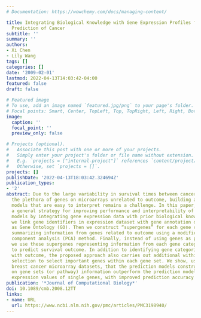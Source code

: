 ```yaml
---
# Documentation: https://wowchemy.com/docs/managing-content/

title: Integrating Biological Knowledge with Gene Expression Profiles for Survival
  Prediction of Cancer
subtitle: ''
summary: ''
authors:
- Xi Chen
- Lily Wang
tags: []
categories: []
date: '2009-02-01'
lastmod: 2022-04-13T14:03:42-04:00
featured: false
draft: false

# Featured image
# To use, add an image named `featured.jpg/png` to your page's folder.
# Focal points: Smart, Center, TopLeft, Top, TopRight, Left, Right, BottomLeft, Bottom, BottomRight.
image:
  caption: ''
  focal_point: ''
  preview_only: false

# Projects (optional).
#   Associate this post with one or more of your projects.
#   Simply enter your project's folder or file name without extension.
#   E.g. `projects = ["internal-project"]` references `content/project/deep-learning/index.md`.
#   Otherwise, set `projects = []`.
projects: []
publishDate: '2022-04-13T18:03:42.324694Z'
publication_types:
- '2'
abstract: Due to the large variability in survival times between cancer patients and
  the plethora of genes on microarrays unrelated to outcome, building accurate prediction
  models that are easy to interpret remains a challenge. In this paper, we propose
  a general strategy for improving performance and interpretability of prediction
  models by integrating gene expression data with prior biological knowledge. First,
  we link gene identifiers in expression dataset with gene annotation databases such
  as Gene Ontology (GO). Then we construct “supergenes” for each gene category by
  summarizing information from genes related to outcome using a modified principal
  component analysis (PCA) method. Finally, instead of using genes as predictors,
  we use these supergenes representing information from each gene category as predictors
  to predict survival outcome. In addition to identifying gene categories associated
  with outcome, the proposed approach also carries out additional within-category
  selection to select important genes within each gene set. We show, using two real
  breast cancer microarray datasets, that the prediction models constructed based
  on gene sets (or pathway) information outperform the prediction models based on
  expression values of single genes, with improved prediction accuracy and interpretability.
publication: '*Journal of Computational Biology*'
doi: 10.1089/cmb.2008.12TT
links:
- name: URL
  url: https://www.ncbi.nlm.nih.gov/pmc/articles/PMC3198940/
---
```

